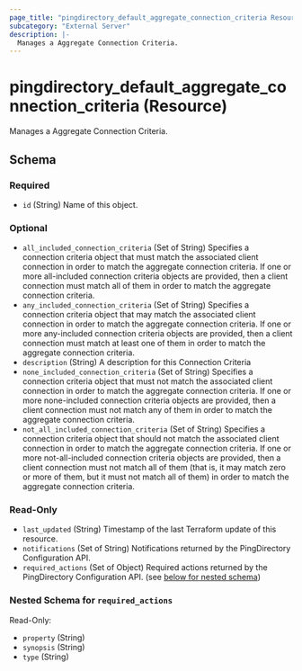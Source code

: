 ```yaml
---
page_title: "pingdirectory_default_aggregate_connection_criteria Resource - terraform-provider-pingdirectory"
subcategory: "External Server"
description: |-
  Manages a Aggregate Connection Criteria.
---
```


# pingdirectory_default_aggregate_connection_criteria (Resource)

Manages a Aggregate Connection Criteria.



<!-- schema generated by tfplugindocs -->
## Schema

### Required

- `id` (String) Name of this object.

### Optional

- `all_included_connection_criteria` (Set of String) Specifies a connection criteria object that must match the associated client connection in order to match the aggregate connection criteria. If one or more all-included connection criteria objects are provided, then a client connection must match all of them in order to match the aggregate connection criteria.
- `any_included_connection_criteria` (Set of String) Specifies a connection criteria object that may match the associated client connection in order to match the aggregate connection criteria. If one or more any-included connection criteria objects are provided, then a client connection must match at least one of them in order to match the aggregate connection criteria.
- `description` (String) A description for this Connection Criteria
- `none_included_connection_criteria` (Set of String) Specifies a connection criteria object that must not match the associated client connection in order to match the aggregate connection criteria. If one or more none-included connection criteria objects are provided, then a client connection must not match any of them in order to match the aggregate connection criteria.
- `not_all_included_connection_criteria` (Set of String) Specifies a connection criteria object that should not match the associated client connection in order to match the aggregate connection criteria. If one or more not-all-included connection criteria objects are provided, then a client connection must not match all of them (that is, it may match zero or more of them, but it must not match all of them) in order to match the aggregate connection criteria.

### Read-Only

- `last_updated` (String) Timestamp of the last Terraform update of this resource.
- `notifications` (Set of String) Notifications returned by the PingDirectory Configuration API.
- `required_actions` (Set of Object) Required actions returned by the PingDirectory Configuration API. (see [below for nested schema](#nestedatt--required_actions))

<a id="nestedatt--required_actions"></a>
### Nested Schema for `required_actions`

Read-Only:

- `property` (String)
- `synopsis` (String)
- `type` (String)

